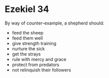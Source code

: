 # Ezekiel 34


By way of counter-example, a shepherd should:
* feed the sheep
* feed them well
* give strength training
* nurture the sick
* get the strays
* rule with mercy and grace
* protect from predators
* not relinquish their followers

